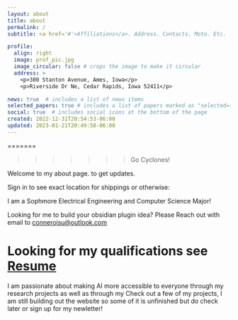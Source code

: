 ```yaml
---
layout: about
title: about
permalink: /
subtitle: <a href='#'>Affiliations</a>. Address. Contacts. Moto. Etc.

profile:
  align: right
  image: prof_pic.jpg
  image_circular: false # crops the image to make it circular
  address: >
    <p>300 Stanton Avenue, Ames, Iowa</p>
    <p>Riverside Dr Ne, Cedar Rapids, Iowa 52411</p>

news: true  # includes a list of news items
selected_papers: true # includes a list of papers marked as "selected={true}"
social: true  # includes social icons at the bottom of the page
created: 2022-12-31T20:54:53-06:00
updated: 2023-01-21T20:49:58-06:00
---
```


=======
>>>>>>>  Go Cyclones!

Welcome to my about page.
  to get updates.

Sign in to see exact location for shippings or otherwise: 

I am a Sophmore Electrical Engineering and Computer Science Major! 

Looking for me to build your obsidian plugin idea? Please Reach out with email to conneroisu@outlook.com 

Looking for my qualifications see [Resume](https://www.linkedin.com/in/conner-ohnesorge-b720a4238/)
=======
I am passionate about making AI more accessible to everyone through my research projects as well as through my Check out a few of my projects, I am still building out the website so some of it is unfinished but do check later or sign up for my newletter!
